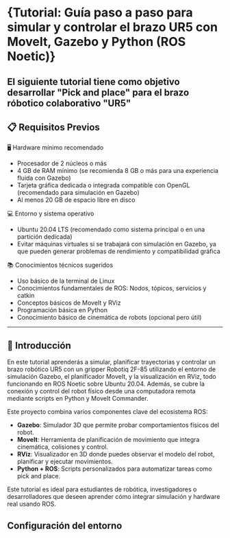 # {Tutorial: Guía paso a paso para simular y controlar el brazo UR5 con MoveIt, Gazebo y Python (ROS Noetic)}

El siguiente tutorial tiene como objetivo desarrollar "Pick and place" para el brazo róbotico colaborativo "UR5" 
---

## 📋 Requisitos Previos

🖥️ Hardware mínimo recomendado

- Procesador de 2 núcleos o más
- 4 GB de RAM mínimo (se recomienda 8 GB o más para una experiencia fluida con Gazebo)
- Tarjeta gráfica dedicada o integrada compatible con OpenGL (recomendado para simulación en Gazebo)
- Al menos 20 GB de espacio libre en disco

💻 Entorno y sistema operativo

- Ubuntu 20.04 LTS (recomendado como sistema principal o en una partición dedicada)
- Evitar máquinas virtuales si se trabajará con simulación en Gazebo, ya que pueden generar problemas de rendimiento y compatibilidad gráfica

📚 Conocimientos técnicos sugeridos

- Uso básico de la terminal de Linux
- Conocimientos fundamentales de ROS: Nodos, tópicos, servicios y catkin
- Conceptos básicos de MoveIt y RViz
- Programación básica en Python
- Conocimiento básico de cinemática de robots (opcional pero útil)

---

## 📖  Introducción

En este tutorial aprenderás a simular, planificar trayectorias y controlar un brazo robótico UR5 con un gripper Robotiq 2F-85 utilizando el entorno de simulación Gazebo, el planificador MoveIt, y la visualización en RViz, todo funcionando en ROS Noetic sobre Ubuntu 20.04. Además, se cubre la conexión y control del robot físico desde una computadora remota mediante scripts en Python y MoveIt Commander.

Este proyecto combina varios componentes clave del ecosistema ROS:

- **Gazebo**: Simulador 3D que permite probar comportamientos físicos del robot.
- **MoveIt**: Herramienta de planificación de movimiento que integra cinemática, colisiones y control.
- **RViz**: Visualizador en 3D donde puedes observar el modelo del robot, planificar y ejecutar movimientos.
- **Python + ROS**: Scripts personalizados para automatizar tareas como pick and place.

Este tutorial es ideal para estudiantes de robótica, investigadores o desarrolladores que deseen aprender cómo integrar simulación y hardware real usando ROS.


## Configuración del entorno

